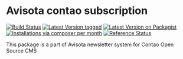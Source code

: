 Avisota contao subscription
===========================

[![Build Status](https://travis-ci.org/avisota/contao-subscription.png)](https://travis-ci.org/avisota/contao-subscription)
[![Latest Version tagged](http://img.shields.io/github/tag/avisota/contao-subscription.svg)](https://github.com/avisota/contao-subscription/tags)
[![Latest Version on Packagist](http://img.shields.io/packagist/v/avisota/contao-subscription.svg)](https://packagist.org/packages/avisota/contao-subscription)
[![Installations via composer per month](http://img.shields.io/packagist/dm/avisota/contao-subscription.svg)](https://packagist.org/packages/avisota/contao-subscription)
[![Reference Status](https://www.versioneye.com/php/avisota:contao-subscription/rbadge.svg?style=flat)](https://www.versioneye.com/php/avisota:contao-subscription)

This package is a part of Avisota newsletter system for Contao Open Source CMS
